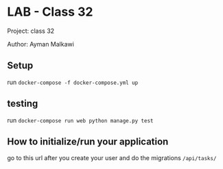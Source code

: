 # LAB - Class 32

Project: class 32

Author: Ayman Malkawi

## Setup

run ```docker-compose -f docker-compose.yml up```

## testing

 run ```docker-compose run web python manage.py test```

## How to initialize/run your application

go to this url after you create your user and do the migrations ```/api/tasks/```
